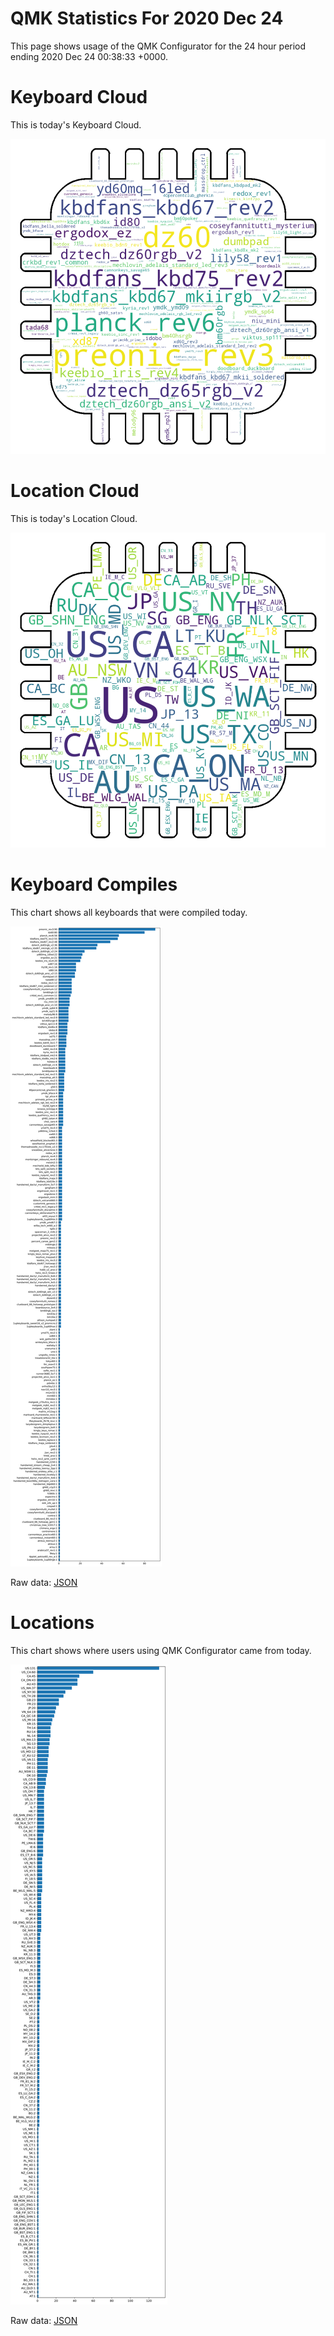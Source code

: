 # QMK Statistics For 2020 Dec 24

This page shows usage of the QMK Configurator for the 24 hour period ending 2020 Dec 24 00:38:33 +0000.

# Keyboard Cloud

This is today's Keyboard Cloud.

<img src="reports/20201224/keyboards_wordcloud.png">

# Location Cloud

This is today's Location Cloud.

<img src="reports/20201224/locations_wordcloud.png">

# Keyboard Compiles

This chart shows all keyboards that were compiled today.

<img src="reports/20201224/keyboards.svg">

Raw data: [JSON](reports/20201224/keyboards.json ':ignore')

# Locations

This chart shows where users using QMK Configurator came from today.

<img src="reports/20201224/locations.svg">

Raw data: [JSON](reports/20201224/locations.json ':ignore')
    
